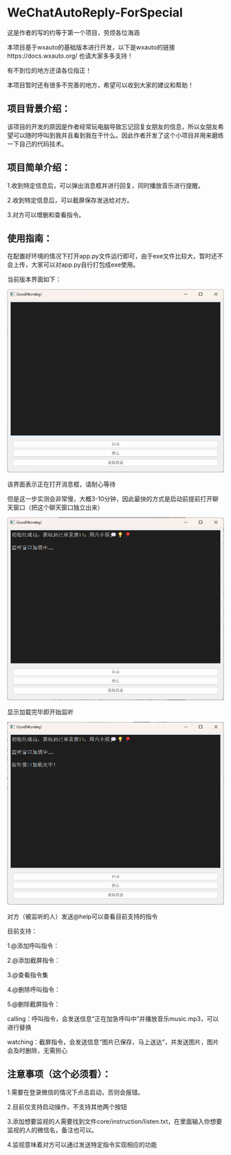 # WeChatAutoReply-ForSpecial

这是作者的写的约等于第一个项目，劳烦各位海涵

本项目基于wxauto的基础版本进行开发，以下是wxauto的链接https://docs.wxauto.org/ 也请大家多多支持！

有不到位的地方还请各位指正！

本项目暂时还有很多不完善的地方，希望可以收到大家的建议和帮助！

## 项目背景介绍：

该项目的开发的原因是作者经常玩电脑导致忘记回复女朋友的信息，所以女朋友希望可以随时呼叫到我并且看到我在干什么。因此作者开发了这个小项目并用来磨练一下自己的代码技术。

## 项目简单介绍：

1.收到特定信息后，可以弹出消息框并进行回复，同时播放音乐进行提醒。

2.收到特定信息后，可以截屏保存发送给对方。

3.对方可以增删和查看指令。

## 使用指南：

在配置好环境的情况下打开app.py文件运行即可，由于exe文件比较大，暂时还不会上传，大家可以对app.py自行打包成exe使用。

当前版本界面如下：

![image-20250222010851697](
images/image-20250222010851697.png)

该界面表示正在打开消息框，请耐心等待

但是这一步实测会非常慢，大概3-10分钟，因此最快的方式是启动前提前打开聊天窗口（把这个聊天窗口独立出来）

![image-20250222011740159](images\image-20250222011740159.png)

显示加载完毕即开始监听

![image-20250222011923536](images\image-20250222011923536.png)

对方（被监听的人）发送@help可以查看目前支持的指令

目前支持：

1.@添加呼叫指令：

2.@添加截屏指令：

3.@查看指令集

4.@删除呼叫指令：

5.@删除截屏指令：

calling：呼叫指令，会发送信息“正在加急呼叫中”并播放音乐music.mp3，可以进行替换

watching：截屏指令，会发送信息“图片已保存，马上送达”，并发送图片，图片会及时删除，无需担心

## 注意事项（这个必须看）：

1.需要在登录微信的情况下点击启动，否则会报错。

2.目前仅支持启动操作，不支持其他两个按钮

3.添加想要监视的人需要找到文件core/instruction/listen.txt，在里面输入你想要监视的人的微信名，备注也可以。

4.监视意味着对方可以通过发送特定指令实现相应的功能

